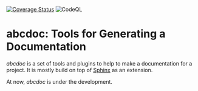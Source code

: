 [![Coverage Status](https://coveralls.io/repos/github/i386x/abcdoc/badge.svg?branch=main)](https://coveralls.io/github/i386x/abcdoc?branch=main)
![CodeQL](https://github.com/i386x/abcdoc/actions/workflows/codeql.yml/badge.svg)

# abcdoc: Tools for Generating a Documentation

*abcdoc* is a set of tools and plugins to help to make a documentation for a
project. It is mostly build on top of [Sphinx](http://www.sphinx-doc.org/) as
an extension.

At now, *abcdoc* is under the development.
